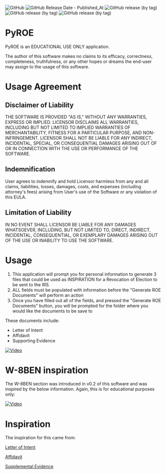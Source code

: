 ![GitHub](https://img.shields.io/github/license/whitelotusapps/PyROE)
![GitHub Release Date - Published_At](https://img.shields.io/github/release-date/whitelotusapps/PyROE)
![GitHub release (by tag)](https://img.shields.io/github/downloads/whitelotusapps/PyROE/v0.1/total)
![GitHub release (by tag)](https://img.shields.io/github/downloads/whitelotusapps/PyROE/v0.2/total)
![GitHub release (by tag)](https://img.shields.io/github/downloads/whitelotusapps/PyROE/v0.3/total)

# PyROE
PyROE is an EDUCATIONAL USE ONLY application.

The author of this software makes no claims to its efficacy, correctness, completeness, truthfulness, or any other hopes or dreams the end-user may assign to the usage of this software.

# Usage Agreement

## Disclaimer of Liability
THE SOFTWARE IS PROVIDED "AS IS," WITHOUT ANY WARRANTIES, EXPRESS OR IMPLIED. LICENSOR DISCLAIMS ALL WARRANTIES, INCLUDING BUT NOT LIMITED TO IMPLIED WARRANTIES OF MERCHANTABILITY, FITNESS FOR A PARTICULAR PURPOSE, AND NON-INFRINGEMENT. LICENSOR SHALL NOT BE LIABLE FOR ANY INDIRECT, INCIDENTAL, SPECIAL, OR CONSEQUENTIAL DAMAGES ARISING OUT OF OR IN CONNECTION WITH THE USE OR PERFORMANCE OF THE SOFTWARE.

## Indemnification
User agrees to indemnify and hold Licensor harmless from any and all claims, liabilities, losses, damages, costs, and expenses (including attorney's fees) arising from User's use of the Software or any violation of this EULA.

## Limitation of Liability
IN NO EVENT SHALL LICENSOR BE LIABLE FOR ANY DAMAGES WHATSOEVER, INCLUDING, BUT NOT LIMITED TO, DIRECT, INDIRECT, INCIDENTAL, CONSEQUENTIAL, OR EXEMPLARY DAMAGES ARISING OUT OF THE USE OR INABILITY TO USE THE SOFTWARE.

# Usage
1. This application will prompt you for personal information to generate 3 files that could be used as INSPIRATION for a Revocation of Election to be sent to the IRS.
2. ALL fields must be populated with information before the "Generate ROE Documents" will perform an action
3. Once you have filled out all of the fields, and pressed the "Generate ROE Documents" button, you will be prompted for the folder where you would like the documents to be save to

These documents include:
- Letter of Intent
- Affidavit
- Supporting Evidence

[![Video](https://img.youtube.com/vi/b36kzEt43gU/0.jpg)](https://www.youtube.com/watch?v=b36kzEt43gU)

# W-8BEN inspiration
The W-8BEN section was introduced in v0.2 of this software and was inspired by the below information. Again, this is for educational purposes only:

[![Video](https://img.youtube.com/vi/PZ0hx73PSVg/0.jpg)](https://youtu.be/PZ0hx73PSVg)

# Inspiration
The inspiration for this came from:

[Letter of Intent](https://www.studocu.com/en-us/u/43384403?sid=01695328459)

[Affidavit](https://pdfcoffee.com/2affidavitforroe-rod-class-pdf-free.html)

[Supplemental Evidence](https://pdfcoffee.com/3johnqpublicsupplementalfiling-rod-class-pdf-free.html)
